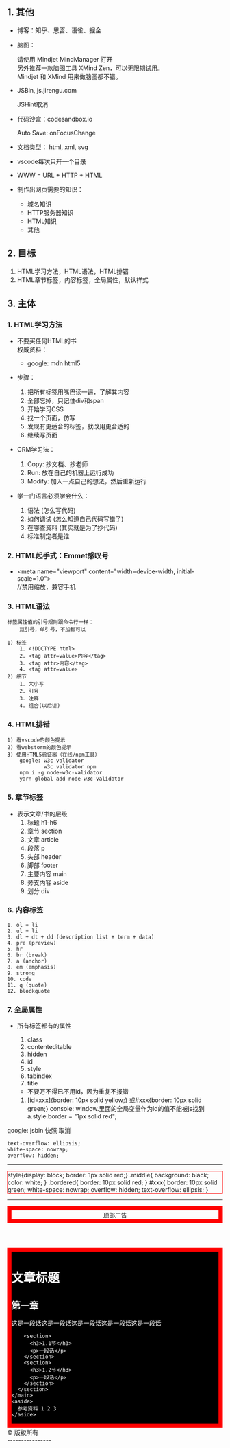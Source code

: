 ## 1. 其他
* 博客：知乎、思否、语雀、掘金

* 脑图：	  

    请使用 Mindjet MindManager 打开  
	另外推荐一款脑图工具 XMind Zen，可以无限期试用。  
    Mindjet 和 XMind 用来做脑图都不错。

* JSBin, js.jirengu.com    

	JSHint取消

* 代码沙盒：codesandbox.io    

	Auto Save: onFocusChange

* 文档类型：
	html, xml, svg

* vscode每次只开一个目录
* WWW = URL + HTTP + HTML
* 制作出网页需要的知识：
    * 域名知识
	* HTTP服务器知识
	* HTML知识
	* 其他


## 2. 目标
1. HTML学习方法，HTML语法，HTML排错 
2. HTML章节标签，内容标签，全局属性，默认样式

## 3. 主体
### 1. HTML学习方法
* 不要买任何HTML的书  
	权威资料：  
	* google: mdn html5

* 步骤：
	1. 把所有标签用嘴巴读一遍，了解其内容
	2. 全部忘掉，只记住div和span
	3. 开始学习CSS
	4. 找一个页面，仿写
	5. 发现有更适合的标签，就改用更合适的
	6. 继续写页面

* CRM学习法：
	1. Copy: 抄文档、抄老师
	2. Run: 放在自己的机器上运行成功
	3. Modify: 加入一点自己的想法，然后重新运行

* 学一门语言必须学会什么：
	1. 语法 (怎么写代码) 
	2. 如何调试 (怎么知道自己代码写错了)
	3. 在哪查资料 (其实就是为了抄代码)
	4. 标准制定者是谁

### 2. HTML起手式：Emmet感叹号
* <meta name="viewport" content="width=device-width, initial-scale=1.0"\>  
//禁用缩放，兼容手机

### 3. HTML语法
	标签属性值的引号规则跟命令行一样：
		双引号，单引号，不加都可以

	1) 标签
		1. <!DOCTYPE html>
		2. <tag attr=value>内容</tag>
		3. <tag attr>内容</tag>
		4. <tag attr=value>	
	2) 细节
		1. 大小写
		2. 引号
		3. 注释
		4. 组合(以后讲)

### 4. HTML排错
	1) 看vscode的颜色提示
	2) 看webstorm的颜色提示
	3) 使用HTML5验证器（在线/npm工具）
		google: w3c validator
            	w3c validator npm
      	npm i -g node-w3c-validator
		yarn global add node-w3c-validator

### 5. 章节标签
* 表示文章/书的层级
    1. 标题 h1-h6
    2. 章节 section
    3. 文章 article
    4. 段落 p 
    5. 头部 header
    6. 脚部 footer
    7. 主要内容 main
    8. 旁支内容 aside
    9. 划分 div

### 6. 内容标签
    1. ol + li
    2. ul + li
    3. dl + dt + dd (description list + term + data)
    4. pre (preview)
    5. hr
    6. br (break)
    7. a (anchor)
    8. em (emphasis)
    9. strong
    10. code
    11. q (quote)
    12. blockquote


### 7. 全局属性
* 所有标签都有的属性
    1. class
    2. contenteditable
    3. hidden
    4. id
    5. style
    6. tabindex
    7. title

    * 不要万不得已不用id，因为重复不报错


	1. 
		[id=xxx]{border: 10px solid yellow;}
       或#xxx{border: 10px solid green;}
	console: window.里面的全局变量作为id的值不能被js找到
	a.style.border = "1px solid red";

google:
	jsbin 快照 取消

	text-overflow: ellipsis;
    white-space: nowrap;
    overflow: hidden;


----------------
  <style contenteditable>
    style{display: block; border: 1px solid red;}
    .middle{
      background: black;
      color: white;
    }
    .bordered{
      border: 10px solid red;
    }
    #xxx{
      border: 10px solid green;
      white-space: nowrap;
      overflow: hidden;
      text-overflow: ellipsis;
    }
  </style>
----------------
  <header id="xxx" style="border: 10px solid red;"
          tabindex=1 title="完整的内容">顶部广告</header>
  <div tabindex=2 class="middle bordered">
    <main>
      <h1>文章标题</h1>
      <section>
        <h2>第一章</h2>
        <p>这是一段话这是一段话这是一段话这是一段话这是一段话</p>

        <section>
          <h3>1.1节</h3>
          <p>一段话</p>
        </section>
        <section>
          <h3>1.2节</h3>
          <p>一段话</p>
        </section>
      </section>
    </main>
    <aside>
      参考资料 1 2 3
    </aside>
  </div>
  <footer tabindex=-1>&copy; 版权所有</footer>
----------------




